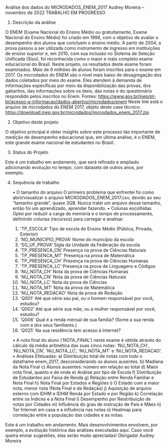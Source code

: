 Análise dos dados do MICRODADOS_ENEM_2017
Audrey Moreira – novembro de 2022
TRABALHO EM PROGRESSO

1. Descrição da análise

O ENEM (Exame Nacional do Ensino Médio ou gratuitamente, Exame Nacional do Ensino Médio) foi criado em 1998, com o objetivo de avaliar o desempenho dos alunos que concluem o ensino médio. A partir de 2004, a prova passou a ser utilizada como instrumento de ingresso em instituições de ensino superior e, em 2010, com sua inclusão no Sistema de Seleção Unificada (Sisu), foi reconhecida como o maior e mais completo exame educacional do Brasil.
Neste projeto, os resultados deste exame foram examinados. Mais de 6 milhões de alunos foram inscritos para o exame em 2017.
Os microdados do ENEM são o nível mais baixo de desagregação dos dados coletados por meio do exame. Eles atendem à demanda de informações específicas por meio da disponibilização das provas, dos gabaritos, das informações sobre os itens, das notas e do questionário respondido pelos inscritos no Enem.
Fontes:
https://www.gov.br/inep/pt-br/acesso-a-informacao/dados-abertos/microdados/enem
Neste link está o arquivo de microdados do ENEM 2017, objeto deste case técnico:
https://download.inep.gov.br/microdados/microdados_enem_2017.zip

2. Objetivo deste projeto

O objetivo principal é obter insights sobre este processo tão importante de medição de desempenho educacional que, em última análise, é o ENEM, este grande exame nacional de estudantes no Brasil.

3. Status do Projeto

Este é um trabalho em andamento, que será refinado e ampliado adicionando evolução no tempo, com datasets de outros anos, por exemplo.

4. Sequência de trabalho

    • O tamanho do arquivo
O primeiro problema que enfrentei foi como abrir/visualizar o arquivo MICRODADOS_ENEM_2017.csv, devido ao seu “tamanho grande”, quase 3GB. Nunca tratei um arquivo desse tamanho, então foi um aprendizado, aprender fazendo.
    • Colunas escolhidas
      Optei por reduzir a carga de memória e o tempo de processamento, definindo colunas (recursos) para carregar e analisar.

    01. 'TP_ESCOLA'			Tipo de escola do Ensino Médio (Pública, Privada, Exterior)
    02. 'NO_MUNICIPIO_PROVA'	Nome do município da escola
    03. 'SG_UF_PROVA'		Sigla da Unidade da Federação da escola
    04. 'TP_PRESENCA_CN'	 	Presença na prova de Ciências Naturais
    05. 'TP_PRESENCA_MT'		Presença na prova de Matemática
    06. 'TP_PRESENCA_CH'		Presença na prova de Ciências Humanas
    07. 'TP_PRESENCA_LC'	 	Presença na prova de Linguagens e Códigos
    08. 'NU_NOTA_CH'		Nota da prova de Ciências Humanas
    09. 'NU_NOTA_CN'		Nota da prova de Ciências Naturais
    10. 'NU_NOTA_LC'		Nota da prova de Ciências 
    11. 'NU_NOTA_MT'	Nota da prova de Matemática 
    12. 'NU_NOTA_REDACAO'	Nota da prova de Redação 
    13. 'Q001'	Até que série seu pai, ou o homem responsável por você, estudou?
    14. 'Q002'	Até que série sua mãe, ou a mulher responsável por você, estudou?
    15. 'Q006'	Qual é a renda mensal de sua família? (Some a sua renda com a dos seus familiares.)
    16. 'Q025'	Na sua residência tem acesso à Internet?

      • A nota final do aluno (‘NOTA_FINAL’) neste exame é obtida através do cálculo da média aritmética das suas cinco notas: ‘NU_NOTA_CH’, ‘NU_NOTA_CN’, ‘NU_NOTA_LC’, ‘NU_NOTA_MT’ e ‘NU_NOTA_REDACAO’.
    • Análises Efetuadas:
    a) Distribuição total de notas com todo o dataframe enem_2017, desconsiderando os alunos ausentes.
    b) Madiana da Nota Final
    c) Alunos ausentes: número em relação ao total
    d) Maior nota final, quanto e de onde
    e) Análise por tipo de Escola
    f) Distribuição de Estudantes por Faixa de Renda
    g) Relação entre Renda Familiar e Nota Final
    h) Nota Final por Estados e Regiões
    i) O Estado com a maior nota, menor nota (Nota Final e de Redação)
    j) Aquisição de arquivo externo com IDHM e IDHM Renda por Estado e por Região
    k) Correlação entre os Índices e a Nota Final
    l) Desempenho por Reistribuição de notas por Cidades
    m) Influência do grau de instrução de Pais e Mães
    n) Ter Internet em casa e a influência nas notas
    o) Heatmap para correlação entre a população das cidades e as notas.

Este é um trabalho em andamento.
Mais desenvolvimentos envolvem, por exemplo, a evolução histórica das análises executadas aqui.
Caso você queira enviar sugestões, elas serão muito apreciadas! Obrigada!
Audrey Moreira

